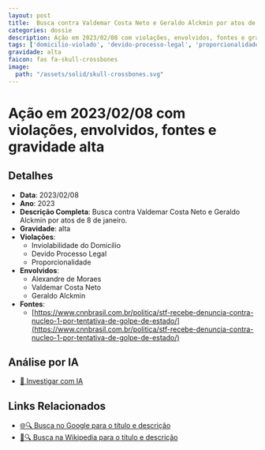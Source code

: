 ```yaml
---
layout: post
title:  Busca contra Valdemar Costa Neto e Geraldo Alckmin por atos de 8/1
categories: dossie
description: Ação em 2023/02/08 com violações, envolvidos, fontes e gravidade alta
tags: ['domicilio-violado', 'devido-processo-legal', 'proporcionalidade', 'alexandre-de-moraes', 'valdemar-costa-neto', 'geraldo-alckmin', 'gravidade-alta']
gravidade: alta
faicon: fas fa-skull-crossbones
image:
  path: "/assets/solid/skull-crossbones.svg"
---
```


# Ação em 2023/02/08 com violações, envolvidos, fontes e gravidade alta

## Detalhes
- **Data**: 2023/02/08
- **Ano**: 2023
- **Descrição Completa**: Busca contra Valdemar Costa Neto e Geraldo Alckmin por atos de 8 de janeiro.
- **Gravidade**: alta <i class="fas fa-skull-crossbones fa-2x"></i>
- **Violações**:
  - Inviolabilidade do Domicílio
  - Devido Processo Legal
  - Proporcionalidade
- **Envolvidos**:
  - Alexandre de Moraes
  - Valdemar Costa Neto
  - Geraldo Alckmin
- **Fontes**:
  - [https://www.cnnbrasil.com.br/politica/stf-recebe-denuncia-contra-nucleo-1-por-tentativa-de-golpe-de-estado/](https://www.cnnbrasil.com.br/politica/stf-recebe-denuncia-contra-nucleo-1-por-tentativa-de-golpe-de-estado/)

## Análise por IA
- [🤖 Investigar com IA](https://www.perplexity.ai/search?q=%22Alexandre%20de%20Moraes%22%20Busca%20contra%20Valdemar%20Costa%20Neto%20e%20Geraldo%20Alckmin%20por%20atos%20de%208/1%20Busca%20contra%20Valdemar%20Costa%20Neto%20e%20Geraldo%20Alckmin%20por%20atos%20de%208%20de%20janeiro.%20Inviolabilidade%20do%20Domic%C3%ADlio%20Devido%20Processo%20Legal%20Proporcionalidade%202023%20gravidade%20alta)

## Links Relacionados
- [🌐🔍 Busca no Google para o título e descrição](https://www.google.com/search?q=%22Alexandre%20de%20Moraes%22%20Busca%20contra%20Valdemar%20Costa%20Neto%20e%20Geraldo%20Alckmin%20por%20atos%20de%208/1%20Busca%20contra%20Valdemar%20Costa%20Neto%20e%20Geraldo%20Alckmin%20por%20atos%20de%208%20de%20janeiro.%20Inviolabilidade%20do%20Domic%C3%ADlio%20Devido%20Processo%20Legal%20Proporcionalidade%202023%20gravidade%20alta)
- [📖🔍 Busca na Wikipedia para o título e descrição](https://pt.wikipedia.org/w/index.php?search=%22Alexandre%20de%20Moraes%22%20Busca%20contra%20Valdemar%20Costa%20Neto%20e%20Geraldo%20Alckmin%20por%20atos%20de%208/1%20Busca%20contra%20Valdemar%20Costa%20Neto%20e%20Geraldo%20Alckmin%20por%20atos%20de%208%20de%20janeiro.%20Inviolabilidade%20do%20Domic%C3%ADlio%20Devido%20Processo%20Legal%20Proporcionalidade%202023%20gravidade%20alta)

